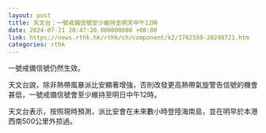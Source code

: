```yaml
---
layout: post
title: 天文台：一號戒備信號至少維持至明天中午12時
date: 2024-07-21 20:47:20.000000000 +08:00
link: https://news.rthk.hk/rthk/ch/component/k2/1762559-20240721.htm
categories: rthk
---
```


一號戒備信號仍然生效。

天文台說，除非熱帶風暴派比安顯著增強，否則改發更高熱帶氣旋警告信號的機會甚低，一號戒備信號會至少維持至明日中午12時。

天文台表示，按照現時預測，派比安會在未來數小時登陸海南島，並在明早於本港西南500公里外掠過。
